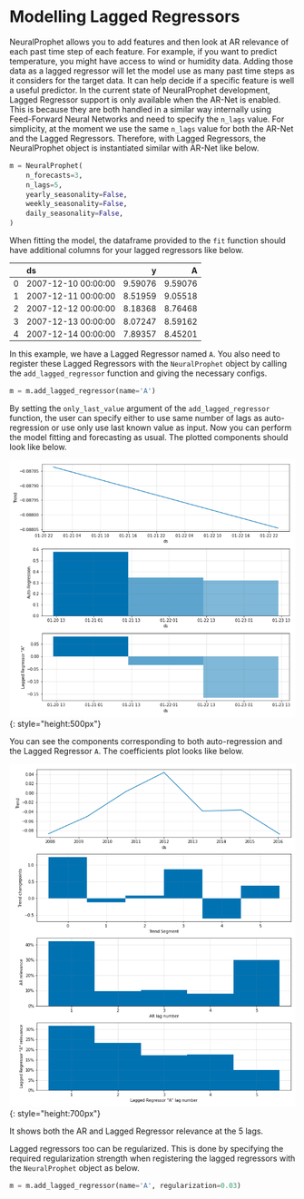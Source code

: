 # Modelling Lagged Regressors

NeuralProphet allows you to add features and then look at AR relevance of each past time step of each feature. 
For example, if you want to predict temperature, you might have access to wind or humidity data. Adding those data as 
a lagged regressor will let the model use as many past time steps as it considers for the target data. It can help decide 
if a specific feature is well a useful predictor. In the current state of NeuralProphet development, Lagged Regressor support is 
only available when the AR-Net is enabled. This is because they are both handled in a similar way internally 
using Feed-Forward Neural Networks and need to specify the `n_lags` value. For simplicity, at the moment
we use the same `n_lags` value for both the AR-Net and the Lagged Regressors. Therefore, with Lagged Regressors,
the NeuralProphet object is instantiated similar with AR-Net like below.

```python
m = NeuralProphet(
    n_forecasts=3,
    n_lags=5,
    yearly_seasonality=False,
    weekly_seasonality=False,
    daily_seasonality=False,
)
``` 

When fitting the model, the dataframe provided to the `fit` function should have additional
columns for your lagged regressors like below.

|      | ds                  |        y |        A |
|-----:|:--------------------|---------:|---------:|
|    0 | 2007-12-10 00:00:00 |  9.59076 |  9.59076 |
|    1 | 2007-12-11 00:00:00 |  8.51959 |  9.05518 |
|    2 | 2007-12-12 00:00:00 |  8.18368 |  8.76468 |
|    3 | 2007-12-13 00:00:00 |  8.07247 |  8.59162 |
|    4 | 2007-12-14 00:00:00 |  7.89357 |  8.45201 |

In this example, we have a Lagged Regressor named `A`. You also need to register these
Lagged Regressors with the `NeuralProphet` object by calling the `add_lagged_regressor` function
and giving the necessary configs.

```python
m = m.add_lagged_regressor(name='A')
```
By setting the `only_last_value` argument of the `add_lagged_regressor` function, the user can
specify either to use same number of lags as auto-regression or use only use last known value as input.
Now you can perform the model fitting and forecasting as usual. The plotted components should look
like below.

![plot-comp-1](../images/plot_comp_lag_reg_1.png){: style="height:500px"}

You can see the components corresponding to both auto-regression and the Lagged Regressor `A`.
The coefficients plot looks like below.

 
![plot-param-1](../images/plot_param_lag_reg_1.png){: style="height:700px"}

It shows both the AR and Lagged Regressor relevance at the 5 lags.

Lagged regressors too can be regularized. This is done by specifying the required regularization
strength when registering the lagged regressors with the `NeuralProphet` object as below.

```python
m = m.add_lagged_regressor(name='A', regularization=0.03)
```





